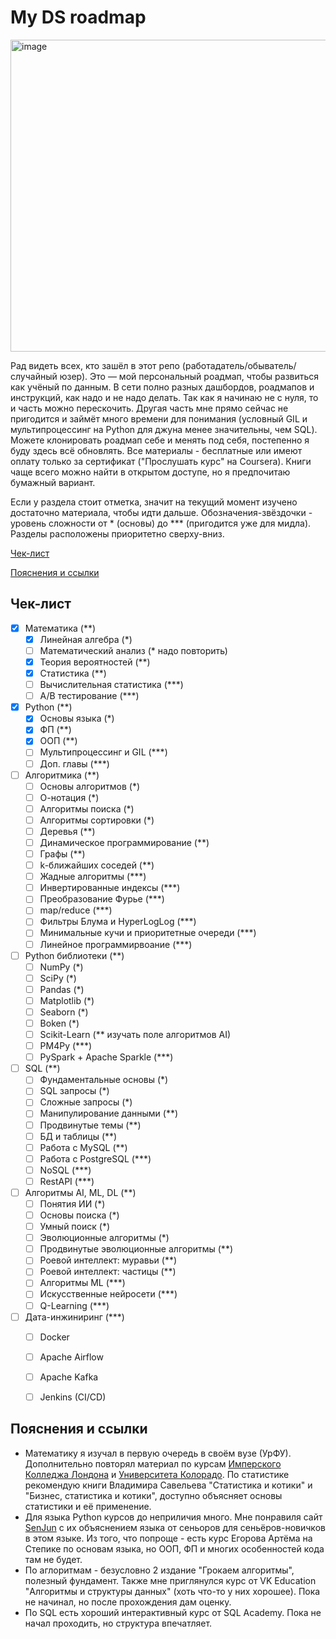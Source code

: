 # My DS roadmap

<img width="665" height="499" alt="image" src="https://github.com/user-attachments/assets/13e400f5-3ac7-4f87-8ff5-42db96895f47" />

Рад видеть всех, кто зашёл в этот репо (работадатель/обыватель/случайный юзер). Это — мой персональный роадмап, чтобы развиться как учёный по данным. В сети полно разных дашбордов, роадмапов и инструкций, как надо и не надо делать. Так как я начинаю не с нуля, то и часть можно перескочить. Другая часть мне прямо сейчас не пригодится и займёт много времени для понимания (условный GIL и мультипроцессинг на Python для джуна менее значительны, чем SQL). Можете клонировать роадмап себе и менять под себя, постепенно я буду здесь всё обновлять. Все материалы - бесплатные или имеют оплату только за сертификат ("Прослушать курс" на Coursera). Книги чаще всего можно найти в открытом доступе, но я предпочитаю бумажный вариант.

Если у раздела стоит отметка, значит на текущий момент изучено достаточно материала, чтобы идти дальше.
Обозначения-звёздочки - уровень сложности от * (основы) до *** (пригодится уже для мидла). Разделы расположены приоритетно сверху-вниз.

[Чек-лист](##Чек-лист)

[Пояснения и ссылки](##Пояснения_и_ссылки)

## Чек-лист

- [X] Математика (**)
    - [X] Линейная алгебра (*)
    - [ ] Математический анализ (* надо повторить)
    - [X] Теория вероятностей (**)
    - [X] Статистика (**)
    - [ ] Вычислительная статистика (***)
    - [ ] A/B тестирование (***)
- [X] Python (**)
    - [X] Основы языка (*)
    - [X] ФП (**)
    - [X] ООП (**)
    - [ ] Мультипроцессинг и GIL (***)
    - [ ] Доп. главы (***)
- [ ] Алгоритмика (**)
    - [ ] Основы алгоритмов (*)
    - [ ] О-нотация (*)
    - [ ] Алгоритмы поиска (*)
    - [ ] Алгоритмы сортировки (*)
    - [ ] Деревья (**)
    - [ ] Динамическое программирование (**)
    - [ ] Графы (**)
    - [ ] k-ближайших соседей (**)
    - [ ] Жадные алгоритмы (***)
    - [ ] Инвертированные индексы (***)
    - [ ] Преобразование Фурье (***)
    - [ ] map/reduce (***)
    - [ ] Фильтры Блума и HyperLogLog (***)
    - [ ] Минимальные кучи и приоритетные очереди (***)
    - [ ] Линейное программирвоание (***)
- [ ] Python библиотеки (**)
    - [ ] NumPy (*)
    - [ ] SciPy (*)
    - [ ] Pandas (*)
    - [ ] Matplotlib (*)
    - [ ] Seaborn (*)
    - [ ] Boken (*)
    - [ ] Scikit-Learn (** изучать поле алгоритмов AI)
    - [ ] PM4Py (***)
    - [ ] PySpark + Apache Sparkle (***)
- [ ] SQL (**)
    - [ ] Фундаментальные основы (*)
    - [ ] SQL запросы (*)
    - [ ] Сложные запросы (*)
    - [ ] Манипулирование данными (**)
    - [ ] Продвинутые темы (**)
    - [ ] БД и таблицы (**)
    - [ ] Работа с MySQL (**)
    - [ ] Работа с PostgreSQL (***)
    - [ ] NoSQL (***)
    - [ ] RestAPI (***)
- [ ] Алгоритмы AI, ML, DL (**)
    - [ ] Понятия ИИ (*)
    - [ ] Основы поиска (*)
    - [ ] Умный поиск (*)
    - [ ] Эволюционные алгоритмы (*)
    - [ ] Продвинутые эволюционные алгоритмы (**)
    - [ ] Роевой интеллект: муравьи (**)
    - [ ] Роевой интеллект: частицы (**)
    - [ ] Алгоритмы ML (***)
    - [ ] Искусственные нейросети (***)
    - [ ] Q-Learning (***)
- [ ] Дата-инжиниринг (***)
    - [ ] Docker
    - [ ] Apache Airflow
    - [ ] Apache Kafka
    - [ ] Jenkins (CI/CD)
  

## Пояснения и ссылки
* Математику я изучал в первую очередь в своём вузе (УрФУ). Дополнительно повторял материал по курсам [Имперского Колледжа Лондона](https://www.coursera.org/specializations/mathematics-machine-learning) и [Университета Колорадо](https://www.coursera.org/learn/algebra-and-differential-calculus-for-data-science). По статистике рекомендую книги Владимира Савельева "Статистика и котики" и "Бизнес, статистика и котики", доступно объясняет основы статистики и её применение.
* Для языка Python курсов до неприличия много. Мне понравиля сайт [SenJun](https://senjun.ru/courses/python) с их объяснением языка от сеньоров для сеньёров-новичков в этом языке. Из того, что попроще - есть курс Егорова Артёма на Степике по основам языка, но ООП, ФП и многих особенностей кода там не будет.
* По аглоритмам - безусловно 2 издание "Грокаем алгоритмы", полезный фундамент. Также мне приглянулся курс от VK Education "Алгоритмы и структуры данных" (хоть что-то у них хорошее). Пока не начинал, но после прохождения дам оценку.
* По SQL есть хороший интерактивный курс от SQL Academy. Пока не начал проходить, но структура впечатляет.
